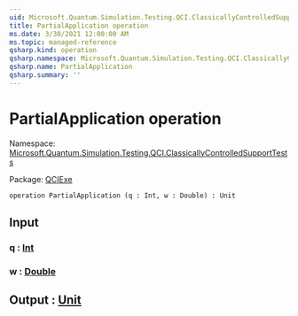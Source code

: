 ```yaml
---
uid: Microsoft.Quantum.Simulation.Testing.QCI.ClassicallyControlledSupportTests.PartialApplication
title: PartialApplication operation
ms.date: 3/30/2021 12:00:00 AM
ms.topic: managed-reference
qsharp.kind: operation
qsharp.namespace: Microsoft.Quantum.Simulation.Testing.QCI.ClassicallyControlledSupportTests
qsharp.name: PartialApplication
qsharp.summary: ''
---
```


# PartialApplication operation

Namespace: [Microsoft.Quantum.Simulation.Testing.QCI.ClassicallyControlledSupportTests](xref:Microsoft.Quantum.Simulation.Testing.QCI.ClassicallyControlledSupportTests)

Package: [QCIExe](https://nuget.org/packages/QCIExe)




```qsharp
operation PartialApplication (q : Int, w : Double) : Unit
```


## Input

### q : [Int](xref:microsoft.quantum.lang-ref.int)




### w : [Double](xref:microsoft.quantum.lang-ref.double)





## Output : [Unit](xref:microsoft.quantum.lang-ref.unit)


